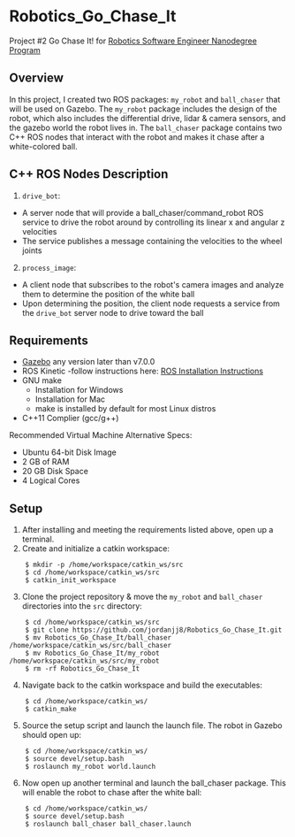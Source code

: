 # Robotics_Go_Chase_It
Project #2 Go Chase It! for [Robotics Software Engineer Nanodegree Program](https://www.udacity.com/course/robotics-software-engineer--nd209)

## Overview 
In this project, I created two ROS packages: `my_robot` and `ball_chaser` that will be used on Gazebo. The `my_robot` package includes the design of the robot, which also includes the differential drive, lidar & camera sensors, and the gazebo world the robot lives in. The `ball_chaser` package contains two C++ ROS nodes that interact with the robot and makes it chase after a white-colored ball.

## C++ ROS Nodes Description
1. `drive_bot`:
  *  A server node that will provide a ball_chaser/command_robot ROS service to drive the robot around by controlling its linear x and angular z velocities
  * The service publishes a message containing the velocities to the wheel joints
2. `process_image`:
  * A client node that subscribes to the robot's camera images and analyze them to determine the position of the white ball
  * Upon determining the position, the client node requests a service from the `drive_bot` server node to drive toward the ball
  
## Requirements 
* [Gazebo](http://gazebosim.org/) any version later than v7.0.0 
* ROS Kinetic -follow instructions here: [ROS Installation Instructions](http://wiki.ros.org/ROS/Installation)
* GNU make 
  - Installation for Windows 
  - Installation for Mac
  - make is installed by default for most Linux distros 
* C++11 Complier (gcc/g++)

Recommended Virtual Machine Alternative Specs:
* Ubuntu 64-bit Disk Image 
* 2 GB of RAM 
* 20 GB Disk Space
* 4 Logical Cores 

## Setup
1. After installing and meeting the requirements listed above, open up a terminal.
2. Create and initialize a catkin workspace:
``` 
    $ mkdir -p /home/workspace/catkin_ws/src
    $ cd /home/workspace/catkin_ws/src
    $ catkin_init_workspace
```
3. Clone the project repository & move the `my_robot` and `ball_chaser` directories into the `src` directory:
```
    $ cd /home/workspace/catkin_ws/src
    $ git clone https://github.com/jordanjj8/Robotics_Go_Chase_It.git
    $ mv Robotics_Go_Chase_It/ball_chaser /home/workspace/catkin_ws/src/ball_chaser 
    $ mv Robotics_Go_Chase_It/my_robot /home/workspace/catkin_ws/src/my_robot
    $ rm -rf Robotics_Go_Chase_It
```
4. Navigate back to the catkin workspace and build the executables:
```
    $ cd /home/workspace/catkin_ws/
    $ catkin_make
```
5. Source the setup script and launch the launch file. The robot in Gazebo should open up:
``` 
    $ cd /home/workspace/catkin_ws/
    $ source devel/setup.bash
    $ roslaunch my_robot world.launch 
```
6. Now open up another terminal and launch the ball_chaser package. This will enable the robot to chase after the white ball:
```
    $ cd /home/workspace/catkin_ws/
    $ source devel/setup.bash
    $ roslaunch ball_chaser ball_chaser.launch
```

